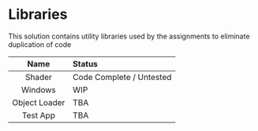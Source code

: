 # Libraries
This solution contains utility libraries used by the assignments to eliminate duplication of code

**Name** | **Status**
:---: | :---
Shader | Code Complete / Untested
Windows | WIP
Object Loader | TBA
Test App | TBA
